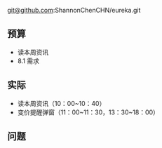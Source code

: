 
git@github.com:ShannonChenCHN/eureka.git


## 预算

- 读本周资讯
- 8.1 需求


## 实际

- 读本周资讯（10：00~10：40）
- 变价提醒弹窗（11：00~11：30，13：30~18：00）

## 问题


